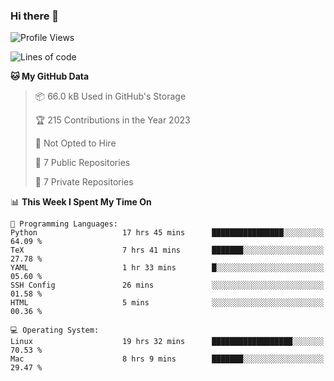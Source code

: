 ### Hi there 👋

<!--
**huayuan4396/huayuan4396** is a ✨ _special_ ✨ repository because its `README.md` (this file) appears on your GitHub profile.

Here are some ideas to get you started:

- 🔭 I’m currently working on ...
- 🌱 I’m currently learning ...
- 👯 I’m looking to collaborate on ...
- 🤔 I’m looking for help with ...
- 💬 Ask me about ...
- 📫 How to reach me: ...
- 😄 Pronouns: ...
- ⚡ Fun fact: ...
-->

<!--START_SECTION:waka-->
![Profile Views](http://img.shields.io/badge/Profile%20Views-0-blue)

![Lines of code](https://img.shields.io/badge/From%20Hello%20World%20I%27ve%20Written-185.7%20thousand%20lines%20of%20code-blue)

**🐱 My GitHub Data** 

> 📦 66.0 kB Used in GitHub's Storage 
 > 
> 🏆 215 Contributions in the Year 2023
 > 
> 🚫 Not Opted to Hire
 > 
> 📜 7 Public Repositories 
 > 
> 🔑 7 Private Repositories 
 > 
📊 **This Week I Spent My Time On** 

```text
💬 Programming Languages: 
Python                   17 hrs 45 mins      ████████████████░░░░░░░░░   64.09 % 
TeX                      7 hrs 41 mins       ███████░░░░░░░░░░░░░░░░░░   27.78 % 
YAML                     1 hr 33 mins        █░░░░░░░░░░░░░░░░░░░░░░░░   05.60 % 
SSH Config               26 mins             ░░░░░░░░░░░░░░░░░░░░░░░░░   01.58 % 
HTML                     5 mins              ░░░░░░░░░░░░░░░░░░░░░░░░░   00.36 % 

💻 Operating System: 
Linux                    19 hrs 32 mins      ██████████████████░░░░░░░   70.53 % 
Mac                      8 hrs 9 mins        ███████░░░░░░░░░░░░░░░░░░   29.47 % 
```


<!--END_SECTION:waka-->
